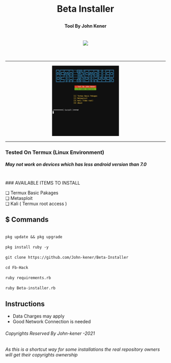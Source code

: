 
<h1><p align= "center"> Beta Installer </p></h1>
<h4><p align = "center">Tool By John Kener <p><h4>
<p align= "center">
<br />
<img src="https://www.udrop.com/file/5HFB/IMG_20210511_073611_429.jpg",width="80", height="80",alt="john-kener"/>
</p>
<br />
<hr />
<p align="center">
<img src="https://github.com/John-kener/Beta-Installer/blob/main/beta-installer.jpg" alt="Tool Pic" width="210" height="220"/>
</p>
</div>
<hr>

### Tested On Termux (Linux Environment)
##### May not work on devices which has less android version than 7.0 
<br>
### AVAILABLE ITEMS TO INSTALL

❏ Termux Basic Pakages <br>
❏ Metasploit <br>
❏ Kali ( Termux root access )<br>


## $ Commands

```

pkg update && pkg upgrade

pkg install ruby -y

git clone https://github.com/John-kener/Beta-Installer

cd Fb-Hack

ruby requirements.rb

ruby Beta-installer.rb

```

## Instructions
* Data Charges may apply
* Good Network Connection is needed




<h6>Copyrights Reserved By John-kener -2021</h6>
<h6>As this is a shortcut way for some installations the real repository owners will get their copyrights ownership</h6>
